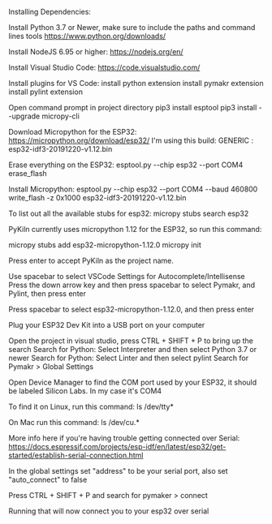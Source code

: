 Installing Dependencies:

Install Python 3.7 or Newer, make sure to include the paths and command lines tools
https://www.python.org/downloads/

Install NodeJS 6.95 or higher:
https://nodejs.org/en/

Install Visual Studio Code:
https://code.visualstudio.com/

Install plugins for VS Code:
install python extension
install pymakr extension
install pylint extension

Open command prompt in project directory
pip3 install esptool
pip3 install --upgrade micropy-cli

Download Micropython for the ESP32:
https://micropython.org/download/esp32/
I'm using this build: GENERIC : esp32-idf3-20191220-v1.12.bin

Erase everything on the ESP32:
esptool.py --chip esp32 --port COM4 erase_flash

Install Micropython:
esptool.py --chip esp32 --port COM4 --baud 460800 write_flash -z 0x1000 esp32-idf3-20191220-v1.12.bin


To list out all the available stubs for esp32:
micropy stubs search esp32

PyKiln currently uses micropython 1.12 for the ESP32, so run this command:

micropy stubs add esp32-micropython-1.12.0
micropy init

Press enter to accept PyKiln as the project name.

Use spacebar to select VSCode Settings for Autocomplete/Intellisense
Press the down arrow key and then press spacebar to select Pymakr, and Pylint, then press enter

Press spacebar to select esp32-micropython-1.12.0, and then press enter

Plug your ESP32 Dev Kit into a USB port on your computer

Open the project in visual studio, press CTRL + SHIFT + P to bring up the search
Search for Python: Select Interpreter and then select Python 3.7 or newer
Search for Python: Select Linter and then select pylint
Search for Pymakr > Global Settings

Open Device Manager to find the COM port used by your ESP32, it should be labeled Silicon Labs. In my case it's COM4

To find it on Linux, run this command:
ls /dev/tty*

On Mac run this command:
ls /dev/cu.*

More info here if you're having trouble getting connected over Serial:
https://docs.espressif.com/projects/esp-idf/en/latest/esp32/get-started/establish-serial-connection.html

In the global settings set "address" to be your serial port, also set "auto_connect" to false

Press CTRL + SHIFT + P and search for pymaker > connect

Running that will now connect you to your esp32 over serial
